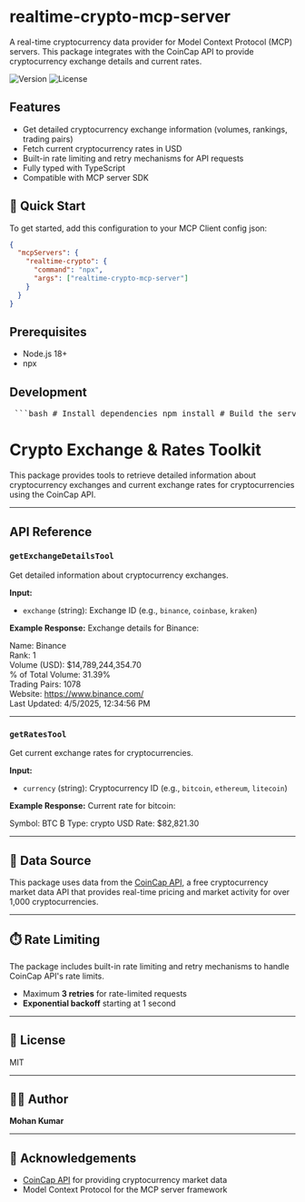# realtime-crypto-mcp-server

A real-time cryptocurrency data provider for Model Context Protocol (MCP) servers. This package integrates with the CoinCap API to provide cryptocurrency exchange details and current rates.

![Version](https://img.shields.io/badge/version-1.0.0-blue.svg)
![License](https://img.shields.io/badge/license-MIT-green.svg)

## Features

- Get detailed cryptocurrency exchange information (volumes, rankings, trading pairs)
- Fetch current cryptocurrency rates in USD
- Built-in rate limiting and retry mechanisms for API requests
- Fully typed with TypeScript
- Compatible with MCP server SDK

## 🚀 Quick Start

To get started, add this configuration to your MCP Client config json:

```json
{
  "mcpServers": {
    "realtime-crypto": {
      "command": "npx",
      "args": ["realtime-crypto-mcp-server"]
    }
  }
}
```

## Prerequisites

- Node.js 18+
- npx

## Development

<pre> ```bash # Install dependencies npm install # Build the server npm run build ``` </pre>


# Crypto Exchange & Rates Toolkit

This package provides tools to retrieve detailed information about cryptocurrency exchanges and current exchange rates for cryptocurrencies using the CoinCap API.

---

## API Reference

### `getExchangeDetailsTool`
Get detailed information about cryptocurrency exchanges.

**Input:**
- `exchange` (string): Exchange ID (e.g., `binance`, `coinbase`, `kraken`)

**Example Response:**
Exchange details for Binance:

Name: Binance  
Rank: 1  
Volume (USD): $14,789,244,354.70  
% of Total Volume: 31.39%  
Trading Pairs: 1078  
Website: https://www.binance.com/  
Last Updated: 4/5/2025, 12:34:56 PM


---

### `getRatesTool`
Get current exchange rates for cryptocurrencies.

**Input:**
- `currency` (string): Cryptocurrency ID (e.g., `bitcoin`, `ethereum`, `litecoin`)

**Example Response:**
Current rate for bitcoin:

Symbol: BTC ₿
Type: crypto
USD Rate: $82,821.30


---

## 🧠 Data Source
This package uses data from the [CoinCap API](https://docs.coincap.io/), a free cryptocurrency market data API that provides real-time pricing and market activity for over 1,000 cryptocurrencies.

---

## ⏱️ Rate Limiting

The package includes built-in rate limiting and retry mechanisms to handle CoinCap API's rate limits.

- Maximum **3 retries** for rate-limited requests  
- **Exponential backoff** starting at 1 second

---

## 📄 License

MIT

---

## 👨‍💻 Author

**Mohan Kumar**

---

## 🙏 Acknowledgements

- [CoinCap API](https://coincap.io) for providing cryptocurrency market data  
- Model Context Protocol for the MCP server framework

